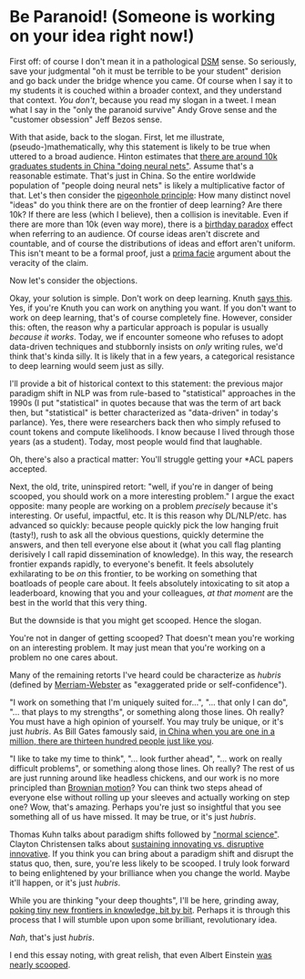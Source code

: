 # Be Paranoid! (Someone is working on your idea right now!)

First off: of course I don't mean it in a pathological [DSM](https://www.psychiatry.org/psychiatrists/practice/dsm) sense.
So seriously, save your judgmental "oh it must be terrible to be your student" derision and go back under the bridge whence you came.
Of course when I say it to my students it is couched within a broader context, and they understand that context.
_You don't_, because you read my slogan in a tweet.
I mean what I say in the "only the paranoid survive" Andy Grove sense and the "customer obsession" Jeff Bezos sense.

With that aside, back to the slogan.
First, let me illustrate, (pseudo-)mathematically, why this statement is likely to be true when uttered to a broad audience.
Hinton estimates that [there are around 10k graduates students in China "doing neural nets"](https://youtu.be/Mqt8fs6ZbHk?t=124).
Assume that's a reasonable estimate.
That's just in China.
So the entire worldwide population of "people doing neural nets" is likely a multiplicative factor of that.
Let's then consider the [pigeonhole principle](https://en.wikipedia.org/wiki/Pigeonhole_principle): How many distinct novel "ideas" do you think there are on the frontier of deep learning?
Are there 10k?
If there are less (which I believe), then a collision is inevitable.
Even if there are more than 10k (even way more), there is a [birthday paradox](https://en.wikipedia.org/wiki/Birthday_problem) effect when referring to an audience.
Of course ideas aren't discrete and countable, and of course the distributions of ideas and effort aren't uniform.
This isn't meant to be a formal proof, just a [prima facie](https://en.wikipedia.org/wiki/Prima_facie) argument about the veracity of the claim.

Now let's consider the objections.

Okay, your solution is simple.
Don't work on deep learning.
Knuth [says this](https://twitter.com/lintool/status/1057722875942068225).
Yes, if you're Knuth you can work on anything you want.
If you don't want to work on deep learning, that's of course completely fine.
However, consider this: often, the reason why a particular approach is popular is usually _because it works_.
Today, we if encounter someone who refuses to adopt data-driven techniques and stubbornly insists on _only_ writing rules, we'd think that's kinda silly.
It is likely that in a few years, a categorical resistance to deep learning would seem just as silly.

I'll provide a bit of historical context to this statement: the previous major paradigm shift in NLP was from rule-based to "statistical" approaches in the 1990s (I put "statistical" in quotes because that was the term of art back then, but "statistical" is better characterized as "data-driven" in today's parlance).
Yes, there were researchers back then who simply refused to count tokens and compute likelihoods.
I know because I lived through those years (as a student).
Today, most people would find that laughable.

Oh, there's also a practical matter: You'll struggle getting your *ACL papers accepted.

Next, the old, trite, uninspired retort: "well, if you're in danger of being scooped, you should work on a more interesting problem."
I argue the exact opposite: many people are working on a problem _precisely_ because it's interesting.
Or useful, impactful, etc.
It is this reason why DL/NLP/etc. has advanced so quickly: because people quickly pick the low hanging fruit (tasty!), rush to ask all the obvious questions, quickly determine the answers, and then tell everyone else about it (what you call flag planting derisively I call rapid dissemination of knowledge).
In this way, the research frontier expands rapidly, to everyone's benefit.
It feels absolutely exhilarating to be _on_ this frontier, to be working on something that boatloads of people care about.
It feels absolutely intoxicating to sit atop a leaderboard, knowing that you and your colleagues, _at that moment_ are the best in the world that this very thing.

But the downside is that you might get scooped.
Hence the slogan.

You're not in danger of getting scooped?
That doesn't mean you're working on an interesting problem.
It may just mean that you're working on a problem no one cares about.

Many of the remaining retorts I've heard could be characterize as _hubris_ (defined by [Merriam-Webster](https://www.merriam-webster.com/dictionary/hubris) as "exaggerated pride or self-confidence").

"I work on something that I'm uniquely suited for...", "... that only I can do", "... that plays to my strengths", or something along those lines.
Oh really?
You must have a high opinion of yourself.
You may truly be unique, or it's just _hubris_.
As Bill Gates famously said, [in China when you are one in a million, there are thirteen hundred people just like you](https://books.google.com/books?id=CfHCBUepsXIC&pg=PA353&lpg=PA353&dq=%22one+in+a+million%22).

"I like to take my time to think", "... look further ahead", "... work on really difficult problems", or something along those lines.
Oh really?
The rest of us are just running around like headless chickens, and our work is no more principled than [Brownian motion](https://en.wikipedia.org/wiki/Brownian_motion)?
You can think two steps ahead of everyone else without rolling up your sleeves and actually working on step one?
Wow, that's amazing.
Perhaps you're just so insightful that you see something all of us have missed.
It may be true, or it's just _hubris_.

Thomas Kuhn talks about paradigm shifts followed by ["normal science"](https://en.wikipedia.org/wiki/Normal_science).
Clayton Christensen talks about [sustaining innovating vs. disruptive innovative](https://en.wikipedia.org/wiki/The_Innovator%27s_Dilemma).
If you think you can bring about a paradigm shift and disrupt the status quo, then, sure, you're less likely to be scooped.
I truly look forward to being enlightened by your brilliance when you change the world.
Maybe it'll happen, or it's just _hubris_.

While you are thinking "your deep thoughts", I'll be here, grinding away, [poking tiny new frontiers in knowledge, bit by bit](http://matt.might.net/articles/phd-school-in-pictures/).
Perhaps it is through this process that I will stumble upon upon some brilliant, revolutionary idea.

_Nah_, that's just _hubris_.

I end this essay noting, with great relish, that even Albert Einstein [was nearly scooped](https://en.wikipedia.org/wiki/Relativity_priority_dispute).
